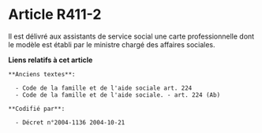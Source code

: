 # Article R411-2

Il est délivré aux assistants de service social une carte professionnelle dont le modèle est établi par le ministre chargé
des affaires sociales.

**Liens relatifs à cet article**

	**Anciens textes**:

	  - Code de la famille et de l'aide sociale art. 224
	  - Code de la famille et de l'aide sociale. - art. 224 (Ab)

	**Codifié par**:

	  - Décret n°2004-1136 2004-10-21
